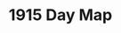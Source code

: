 ---
layout: maps
title: "1915 Day Map"
gallery: true
map_url: assets/1915-map-day.jpg
year: "1915"
---